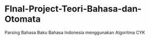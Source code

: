 # FInal-Project-Teori-Bahasa-dan-Otomata
Parsing Bahasa Baku Bahasa Indonesia menggunakan Algoritma CYK
